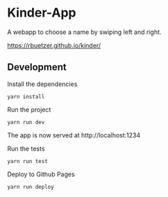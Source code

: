 # Kinder-App

A webapp to choose a name by swiping left and right.

https://rbuetzer.github.io/kinder/

## Development

Install the dependencies

```
yarn install
```

Run the project

```
yarn run dev
```

The app is now served at http://localhost:1234

Run the tests

```
yarn run test
```

Deploy to Github Pages

```
yarn run deploy
```
